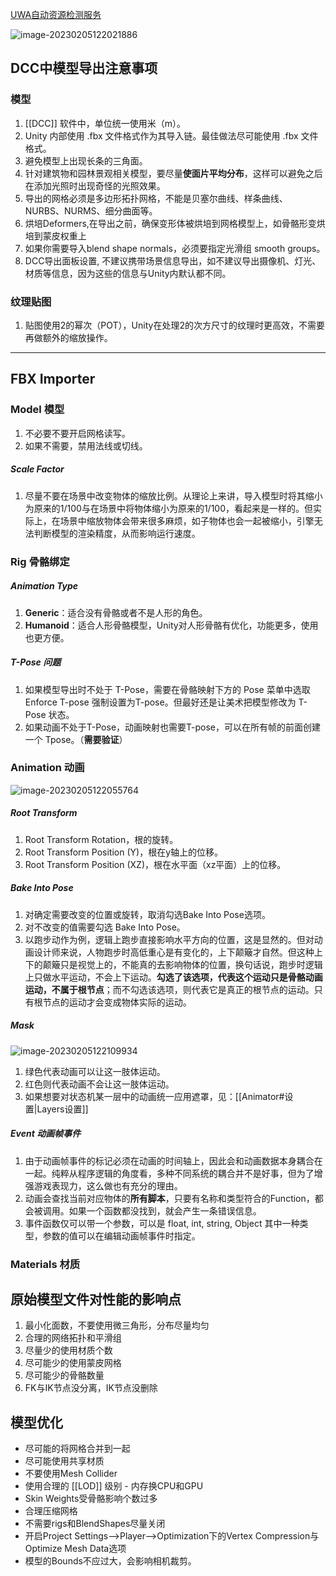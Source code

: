 
[UWA自动资源检测服务](https://www.uwa4d.com/)

![image-20230205122021886](https://cdn.jsdelivr.net/gh/yzngo/ImageHosting/img/202302051220957.png)




## DCC中模型导出注意事项

### 模型

1. [[DCC]] 软件中，单位统一使用米（m）。
2. Unity 内部使用 .fbx 文件格式作为其导入链。最佳做法尽可能使用 .fbx 文件格式。
3. 避免模型上出现长条的三角面。
4. 针对建筑物和园林景观相关模型，要尽量**使面片平均分布**，这样可以避免之后在添加光照时出现奇怪的光照效果。
5. 导出的网格必须是多边形拓扑网格，不能是贝塞尔曲线、样条曲线、NURBS、NURMS、细分曲面等。
6. 烘培Deformers,在导出之前，确保变形体被烘培到网格模型上，如骨骼形变烘培到蒙皮权重上
8. 如果你需要导入blend shape normals，必须要指定光滑组 smooth groups。
9. DCC导出面板设置, 不建议携带场景信息导出，如不建议导出摄像机、灯光、材质等信息，因为这些的信息与Unity内默认都不同。

### 纹理贴图

1. 贴图使用2的幂次（POT），Unity在处理2的次方尺寸的纹理时更高效，不需要再做额外的缩放操作。



----



## FBX Importer

### Model 模型

1. 不必要不要开启网格读写。
2. 如果不需要，禁用法线或切线。

##### Scale Factor

1. 尽量不要在场景中改变物体的缩放比例。从理论上来讲，导入模型时将其缩小为原来的1/100与在场景中将物体缩小为原来的1/100，看起来是一样的。但实际上，在场景中缩放物体会带来很多麻烦，如子物体也会一起被缩小，引擎无法判断模型的渲染精度，从而影响运行速度。

### Rig 骨骼绑定

##### Animation Type

1. **Generic**：适合没有骨骼或者不是人形的角色。
2. **Humanoid**：适合人形骨骼模型，Unity对人形骨骼有优化，功能更多，使用也更方便。

##### T-Pose 问题

1. 如果模型导出时不处于 T-Pose，需要在骨骼映射下方的 Pose 菜单中选取 Enforce T-pose 强制设置为T-pose。但最好还是让美术把模型修改为 T-Pose 状态。
2. 如果动画不处于T-Pose，动画映射也需要T-pose，可以在所有帧的前面创建一个 Tpose。（**需要验证**）

### Animation 动画

![image-20230205122055764](https://cdn.jsdelivr.net/gh/yzngo/ImageHosting/img/202302051220878.png)

##### Root Transform

1. Root Transform Rotation，根的旋转。
2. Root Transform Position (Y)，根在y轴上的位移。
3. Root Transform Position (XZ)，根在水平面（xz平面）上的位移。

##### Bake Into Pose

1. 对确定需要改变的位置或旋转，取消勾选Bake Into Pose选项。
2. 对不改变的值需要勾选 Bake Into Pose。
3. 以跑步动作为例，逻辑上跑步直接影响水平方向的位置，这是显然的。但对动画设计师来说，人物跑步时高低重心是有变化的，上下颠簸才自然。但这种上下的颠簸只是视觉上的，不能真的去影响物体的位置，换句话说，跑步时逻辑上只做水平运动，不会上下运动。**勾选了该选项，代表这个运动只是骨骼动画运动，不属于根节点**；而不勾选该选项，则代表它是真正的根节点的运动。只有根节点的运动才会变成物体实际的运动。

##### Mask

![image-20230205122109934](https://cdn.jsdelivr.net/gh/yzngo/ImageHosting/img/202302051221971.png)

1. 绿色代表动画可以让这一肢体运动。
2. 红色则代表动画不会让这一肢体运动。
3. 如果想要对状态机某一层中的动画统一应用遮罩，见：[[Animator#设置|Layers设置]]

##### Event 动画帧事件

1. 由于动画帧事件的标记必须在动画的时间轴上，因此会和动画数据本身耦合在一起。纯粹从程序逻辑的角度看，多种不同系统的耦合并不是好事，但为了增强游戏表现力，这么做也有充分的理由。
2. 动画会查找当前对应物体的**所有脚本**，只要有名称和类型符合的Function，都会被调用。如果一个函数都没找到，就会产生一条错误信息。
3. 事件函数仅可以带一个参数，可以是 float, int, string, Object 其中一种类型，参数的值可以在编辑动画帧事件时指定。



### Materials 材质






## 原始模型文件对性能的影响点

1. 最小化面数，不要使用微三角形，分布尽量均匀
2. 合理的网络拓扑和平滑组
3. 尽量少的使用材质个数
4. 尽可能少的使用蒙皮网格
5. 尽可能少的骨骼数量
6. FK与IK节点没分离，IK节点没删除


## 模型优化

- 尽可能的将网格合并到一起
- 尽可能使用共享材质
- 不要使用Mesh Collider
- 使用合理的 [[LOD]] 级别 - 内存换CPU和GPU
- Skin Weights受骨骼影响个数过多
- 合理压缩网格
- 不需要rigs和BlendShapes尽量关闭
- 开启Project Settings—>Player—>Optimization下的Vertex Compression与Optimize Mesh Data选项
- 模型的Bounds不应过大，会影响相机裁剪。
